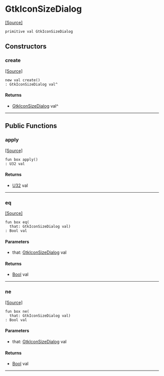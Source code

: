 # GtkIconSizeDialog
<span class="source-link">[[Source]](src/gtk3/GtkIconSize.md#L13)</span>
```pony
primitive val GtkIconSizeDialog
```

## Constructors

### create
<span class="source-link">[[Source]](src/gtk3/GtkIconSize.md#L13)</span>


```pony
new val create()
: GtkIconSizeDialog val^
```

#### Returns

* [GtkIconSizeDialog](gtk3-GtkIconSizeDialog.md) val^

---

## Public Functions

### apply
<span class="source-link">[[Source]](src/gtk3/GtkIconSize.md#L13)</span>


```pony
fun box apply()
: U32 val
```

#### Returns

* [U32](builtin-U32.md) val

---

### eq
<span class="source-link">[[Source]](src/gtk3/GtkIconSize.md#L13)</span>


```pony
fun box eq(
  that: GtkIconSizeDialog val)
: Bool val
```
#### Parameters

*   that: [GtkIconSizeDialog](gtk3-GtkIconSizeDialog.md) val

#### Returns

* [Bool](builtin-Bool.md) val

---

### ne
<span class="source-link">[[Source]](src/gtk3/GtkIconSize.md#L13)</span>


```pony
fun box ne(
  that: GtkIconSizeDialog val)
: Bool val
```
#### Parameters

*   that: [GtkIconSizeDialog](gtk3-GtkIconSizeDialog.md) val

#### Returns

* [Bool](builtin-Bool.md) val

---

